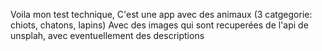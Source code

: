 Voila mon test technique, 
C'est une app avec des animaux (3 catgegorie: chiots, chatons, lapins)
Avec des images qui sont recuperées de l'api de unsplah, avec eventuellement des descriptions
